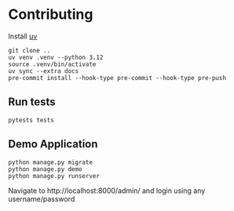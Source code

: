# Contributing


Install [uv](https://docs.astral.sh/uv/)


    git clone ..
    uv venv .venv --python 3.12
    source .venv/bin/activate
    uv sync --extra docs
    pre-commit install --hook-type pre-commit --hook-type pre-push


## Run tests
    pytests tests


## Demo Application

    python manage.py migrate
    python manage.py demo
    python manage.py runserver

Navigate to http://localhost:8000/admin/ and login using any username/password
